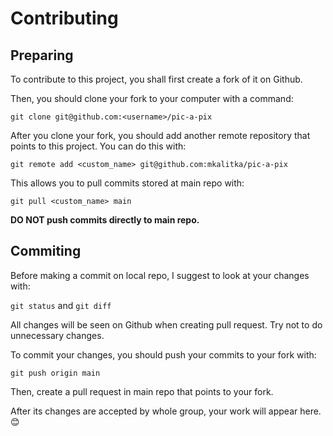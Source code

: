 # Contributing

## Preparing

To contribute to this project, you shall first create a fork of it on Github.

Then, you should clone your fork to your computer with a command:

`git clone git@github.com:<username>/pic-a-pix`

After you clone your fork, you should add another remote repository that points to this project. You can do this with:

`git remote add <custom_name> git@github.com:mkalitka/pic-a-pix`

This allows you to pull commits stored at main repo with:

`git pull <custom_name> main`

**DO NOT push commits directly to main repo.**

## Commiting

Before making a commit on local repo, I suggest to look at your changes with:

`git status` and `git diff`

All changes will be seen on Github when creating pull request. Try not to do unnecessary changes.

To commit your changes, you should push your commits to your fork with:

`git push origin main`

Then, create a pull request in main repo that points to your fork.

After its changes are accepted by whole group, your work will appear here. 😊

